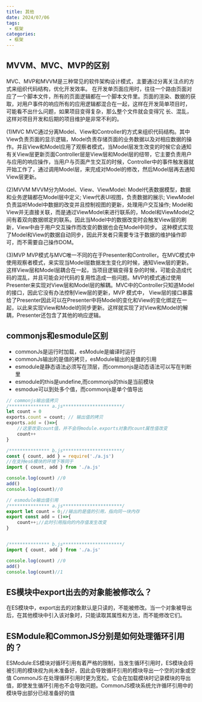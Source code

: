 ```yaml
---
title: 其他
date: 2024/07/06
tags:
 - 框架
categories:
 - 框架
---
```


## MVVM、MVC、MVP的区别

MVC、MVP和MVVM是三种常见的软件架构设计模式，主要通过分离关注点的方式来组织代码结构，优化开发效率。
在开发单页面应用时，往往一个路由页面对应了一个脚本文件，所有的页面逻辑都在一个脚本文件里。页面的渲染、数据的获取，对用户事件的响应所有的应用逻辑都混合在一起，这样在开发简单项目时， 可能看不出什么问题，如果项目变得复杂，那么整个文件就会变得冗 长、混乱，这样对项目开发和后期的项目维护是非常不利的。

(1)MVC
MVC通过分离Model、View和Controller的方式来组织代码结构。其中View负责页面的显示逻辑，Model负责存储页面的业务数据以及对相应数据的操作。并且View和Model应用了观察者模式，当Model层发生改变的时候它会通知有关View层更新页面Controller层是View层和Model层的纽带，它主要负责用户与应用的响应操作，当用户与页面产生交互的时候，Controller中的事件触发器就开始工作了，通过调用Model层，来完成对Model的修改，然后Model层再去通知View层更新。

(2)MVVM
MVVM分为Model、View、ViewModel:
Model代表数据模型，数据和业务逻辑都在Model层中定义;
View代表UI视图，负责数据的展示;
ViewModel负责监听Model中数据的改变并且控制视图的更新，处理用户交互操作;
Model和View并无直接关联，而是通过ViewModel来进行联系的，Model和ViewModel之间有着双向数据绑定的联系。因此当Model中的数据改变时会触发View层的刷新，View中由于用户交互操作而改变的数据也会在Model中同步。
这种模式实现了Model和View的数据自动同步，因此开发者只需要专注于数据的维护操作即可，而不需要自己操作DOM。

(3)MVP
MVP模式与MVC唯一不同的在于Presenter和Controller。在MVC模式中使用观察者模式，来实现当Model层数据发生变化的时候，通知View层的更新。这样View层和Model层耦合在一起，当项目逻辑变得复杂的时候，可能会造成代码的混乱，并且可能会对代码的复用性造成一些问题。MVP的模式通过使用Presenter来实现对View层和Model层的解耦。MVC中的Controller只知道Model的接口，因此它没有办法控制View层的更新，MVP 模式中， View层的接口暴露给了Presenter因此可以在Presenter中将Model的变化和View的变化绑定在一起，以此来实现View和Model的同步更新。这样就实现了对View和Model的解耦，Presenter还包含了其他的响应逻辑。

## commonjs和esmodule区别

- commonJs是运行时加载，esModule是编译时运行
- commonJs输出的是值的拷贝，esModule输出的是值的引用
- esmodule是静态语法必须写在顶层，而commonjs是动态语法可以写在判断里
- esmodule的this是undefine,而commonjs的this是当前模块
- esmodue可以到处多个值，而commonjs是单个值导出

```js
// commonjs输出值拷贝
/*************** a.js**********************/
let count = 0
exports.count = count; // 输出值的拷贝
exports.add = ()=>{
    //这里改变count值，并不会将module.exports对象的count属性值改变
    count++
}

/*************** b.js**********************/
const { count, add } = require('./a.js')
//在支持es6模块的环境下等同于
import { count, add } from './a.js'

console.log(count) //0
add()
console.log(count)//0
```

```js
// esmodule输出值引用
/*************** a.js**********************/
export let count = 0;//输出的是值的引用，指向同一块内存
export const add = ()=>{
    count++;//此时引用指向的内存值发生改变
}


/*************** b.js**********************/
import { count, add } from './a.js'

console.log(count) //0
add()
console.log(count)//1
```

## ES模块中export出去的对象能被修改么？

在ES模块中，export出去的对象默认是只读的，不能被修改。当一个对象被导出后，在其他模块中引入该对象时，只能读取其属性和方法，而不能修改它们。

## ESModule和CommonJS分别是如何处理循环引用的？

ESModule:ES模块对循环引用有着严格的限制，当发生循环引用时，ES模块会将被引用的模块视为尚未准备好，因此会导致循环引用的模块导出一个空的对象或空值
CommonJS:在处理循环引用时更为宽松，它会在加载模块时记录模块的导出值，即使发生循环引用也不会导致问题。CommonJS模块系统允许循环引用中的模块导出部分已经准备好的值
